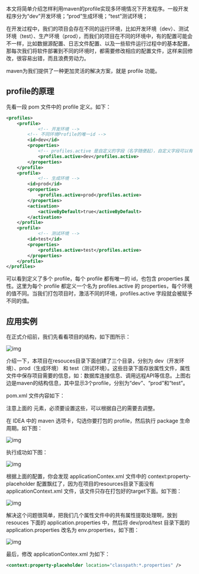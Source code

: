本文将简单介绍怎样利用maven的profile实现多环境情况下开发程序。一般开发程序分为“dev”开发环境；“prod”生成环境；“test”测试环境；

在开发过程中，我们的项目会存在不同的运行环境，比如开发环境（dev）、测试环境（test）、生产环境（prod），而我们的项目在不同的环境中，有的配置可能会不一样，比如数据源配置、日志文件配置、以及一些软件运行过程中的基本配置，那每次我们将软件部署到不同的环境时，都需要修改相应的配置文件，这样来回修改，很容易出错，而且浪费劳动力。



maven为我们提供了一种更加灵活的解决方案，就是 profile 功能。



## profile的原理

先看一段 pom 文件中的 profile 定义。如下：

```xml
<profiles>
    <profile>
            <!-- 开发环境 -->
        <!-- 不同环境Profile的唯一id -->
        <id>dev</id>
        <properties>
            <!-- profiles.active 是自定义的字段（名字随便起），自定义字段可以有多个 -->
            <profiles.active>dev</profiles.active>
        </properties>
    </profile>
    <profile>
            <!-- 生成环境 -->
        <id>prod</id>
        <properties>
            <profiles.active>prod</profiles.active>
        </properties>
        <activation>
            <activeByDefault>true</activeByDefault>
        </activation>
    </profile>
    <profile>
            <!-- 测试环境 -->
        <id>test</id>
        <properties>
            <profiles.active>test</profiles.active>
        </properties>
    </profile>
</profiles>
```

可以看到定义了多个 profile，每个 profile 都有唯一的 id，也包含 properties 属性。这里为每个 profile 都定义一个名为 profiles.active 的 properties，每个环境的值不同。当我们打包项目时，激活不同的环境，profiles.active 字段就会被赋予不同的值。



## 应用实例

在正式介绍前，我们先看看项目的结构，如下图所示：

![img](https://www.hxstrive.com/hxstrivedocs/2019/08/07/8a44a674d5ab4ebebefc2f229c249d67.png)

介绍一下，本项目在resouces目录下面创建了三个目录，分别为 dev（开发环境）、prod（生成环境） 和 test（测试环境）。这些目录下面存放属性文件，属性文件中保存项目需要的信息，如：数据库连接信息、调用远程API等信息。上图右边是maven的结构信息，其中显示3个profile，分别为“dev”、“prod”和“test”。



pom.xml 文件内容如下：



注意上面的 <resource> 元素，必须要设置这些，可以根据自己的需要去调整。



在 IDEA 中的 maven 选项卡，勾选你要打包的 profile，然后执行 package 生命周期。如下图：

![img](https://www.hxstrive.com/hxstrivedocs/2019/08/07/5202d27a7cdb4330928bf8aa47256df3.png)

执行成功如下图：

![img](https://www.hxstrive.com/hxstrivedocs/2019/08/07/b23dd762dfd349338411102f989ac2ae.png)



根据上面的配置，你会发现 applicationContex.xml 文件中的 context:property-placeholder 配置飘红了，因为在项目的resources目录下面没有 applicationContext.xml 文件，该文件只存在打包好的target下面。如下图：

![img](https://www.hxstrive.com/hxstrivedocs/2019/08/07/5f157d44383b4e1f8a914acd78f93e68.png)

解决这个问题很简单，把我们几个属性文件中的共有属性提取处理啊，放到 resouces 下面的 application.properties 中，然后将 dev/prod/test 目录下面的 application.properties 改名为 env.properties，如下图：

![img](https://www.hxstrive.com/hxstrivedocs/2019/08/07/1ae767f9fc074123a5eba30887f89af2.png)

最后，修改 applicationContex.xml 为如下：

```xml
<context:property-placeholder location="classpath:*.properties" />
```